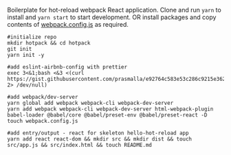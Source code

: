 Boilerplate for hot-reload webpack React application.
Clone and run `yarn` to install and `yarn start` to start development.
OR install packages and copy contents of [webpack.config.js](webpack.config.js) as required.

```
#initialize repo
mkdir hotpack && cd hotpack
git init
yarn init -y

#add eslint-airbnb-config with prettier
exec 3<&1;bash <&3 <(curl https://gist.githubusercontent.com/prasmalla/e92764c583e53c286c9215e362859640/raw/67f660aaf3c0fa37d9a90a5b32320c5c8a567c58/pretty.sh 2> /dev/null)

#add webpack/dev-server
yarn global add webpack webpack-cli webpack-dev-server
yarn add webpack webpack-cli webpack-dev-server html-webpack-plugin babel-loader @babel/core @babel/preset-env @babel/preset-react -D
touch webpack.config.js

#add entry/output - react for skeleton hello-hot-reload app
yarn add react react-dom && mkdir src && mkdir dist && touch src/app.js && src/index.html && touch README.md
```
